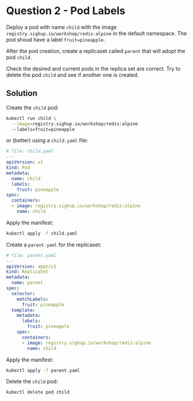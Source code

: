 # Question 2 - Pod Labels

Deploy a pod with name `child` with the image `registry.sighup.io/workshop/redis:alpine` in the default namespace. 
The pod shoud have a label `fruit=pineapple`.

After the pod creation, create a replicaset called `parent` that will adopt the pod `child`.

Check the desired and current pods in the replica set are correct.
Try to delete the pod `child` and see if another one is created.

## Solution

Create the `child` pod:

```bash
kubectl run child \
  --image=registry.sighup.io/workshop/redis:alpine 
  --labels=fruit=pineapple
```

or (better) using a `child.yaml` file:

```yaml
# file: child.yaml
---
apiVersion: v1
kind: Pod
metadata:
  name: child
  labels:
    fruit: pineapple
spec:
  containers:
  - image: registry.sighup.io/workshop/redis:alpine
    name: child
```

Apply the manifest:

```bash
kubectl apply -f child.yaml
```

Create a `parent.yaml` for the replicaset:

```yaml
# file: parent.yaml
---
apiVersion: apps/v1
kind: ReplicaSet
metadata:
  name: parent
spec:
  selector:
    matchLabels:
      fruit: pineapple
  template:
    metadata:
      labels:
        fruit: pineapple
    spec:
      containers:
      - image: registry.sighup.io/workshop/redis:alpine
        name: child
```

Apply the manifest:

```bash
kubectl apply -f parent.yaml
```

Delete the `child` pod:

```bash
kubectl delete pod child
```
